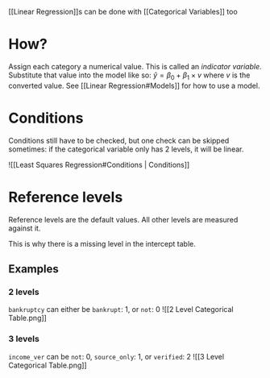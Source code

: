 [[Linear Regression]]s can be done with [[Categorical Variables]] too

# How?
Assign each category a numerical value. This is called an *indicator variable*. Substitute that value into the model like so:
$\hat{y} = \beta_0 + \beta_1 \times v$ where $v$ is the converted value. See [[Linear Regression#Models]] for how to use a model.

# Conditions
Conditions still have to be checked, but one check can be skipped sometimes: if the categorical variable only has 2 levels, it will be linear.

![[Least Squares Regression#Conditions | Conditions]]

# Reference levels
Reference levels are the default values. All other levels are measured against it.

This is why there is a missing level in the intercept table.

## Examples
### 2 levels
`bankruptcy` can either be `bankrupt`: 1, or `not`: 0
![[2 Level Categorical Table.png]]

### 3 levels
`income_ver` can be `not`: 0, `source_only`: 1, or `verified`: 2
![[3 Level Categorical Table.png]]